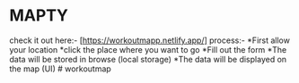 # MAPTY
check it out here:- [https://workoutmapp.netlify.app/]
process:-
*First allow your location
*click the place where you want to go
*Fill out the form 
*The data will be stored in browse (local storage)
*The data will be displayed on the map (UI)
#   w o r k o u t m a p 
 
 
